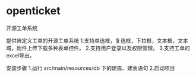 # openticket
开源工单系统

提供自定义工单的开源工单系统
1.支持单选框，复选框，下拉框，文本框，文本域，附件上传下载多种表单控件。
2.支持用户登录以及权限管理。
3.支持工单的excel导出。

安装步骤
1.运行 src/main/resources/db 下的建库、建表语句
2.启动项目


